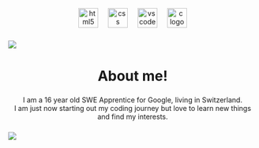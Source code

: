<div align="center">
  <img src="https://cdn.jsdelivr.net/gh/devicons/devicon/icons/html5/html5-original.svg" height="40" alt="html5 logo"  />
  <img width="12" />
  <img src="https://cdn.jsdelivr.net/gh/devicons/devicon/icons/css3/css3-original.svg" height="40" alt="css logo"  />
  <img width="12" />
  <img src="https://cdn.jsdelivr.net/gh/devicons/devicon/icons/vscode/vscode-original.svg" height="40" alt="vscode logo"  />
  <img width="12" />
  <img src="https://skillicons.dev/icons?i=c" height="40" alt="c logo"  />
</div>

###

<div>
  <img style="100%" src="https://capsule-render.vercel.app/api?type=soft&height=50&section=header&reversal=false&fontSize=70&fontAlign=50&fontAlignY=50&stroke=-&descSize=20&descAlign=50&descAlignY=50&color=gradient"  />
</div>

###

<h1 align="center">About me!</h1>

###

<p align="center">I am a 16 year old SWE Apprentice for Google, living in Switzerland.<br>I am just now starting out my coding journey but love to learn new things and find my interests.</p>

###

<div>
  <img style="100%" src="https://capsule-render.vercel.app/api?type=soft&height=50&section=header&reversal=false&fontSize=70&fontAlign=50&fontAlignY=50&stroke=-&animation=twinkling&descSize=20&descAlign=50&descAlignY=50&textBg=false&color=gradient"  />
</div>

###
